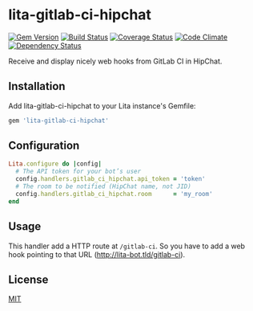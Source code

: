 # lita-gitlab-ci-hipchat

[![Gem Version](https://badge.fury.io/rb/lita-gitlab-ci-hipchat.svg)](http://badge.fury.io/rb/lita-gitlab-ci-hipchat) [![Build Status](https://travis-ci.org/Flink/lita-gitlab-ci-hipchat.svg?branch=develop)](https://travis-ci.org/Flink/lita-gitlab-ci-hipchat) [![Coverage Status](https://coveralls.io/repos/Flink/lita-gitlab-ci-hipchat/badge.png?branch=develop)](https://coveralls.io/r/Flink/lita-gitlab-ci-hipchat?branch=develop) [![Code Climate](https://codeclimate.com/github/Flink/lita-gitlab-ci-hipchat/badges/gpa.svg)](https://codeclimate.com/github/Flink/lita-gitlab-ci-hipchat) [![Dependency Status](https://gemnasium.com/Flink/lita-gitlab-ci-hipchat.svg)](https://gemnasium.com/Flink/lita-gitlab-ci-hipchat)

Receive and display nicely web hooks from GitLab CI in HipChat.

## Installation

Add lita-gitlab-ci-hipchat to your Lita instance's Gemfile:

``` ruby
gem 'lita-gitlab-ci-hipchat'
```


## Configuration

```ruby
Lita.configure do |config|
  # The API token for your bot’s user
  config.handlers.gitlab_ci_hipchat.api_token = 'token'
  # The room to be notified (HipChat name, not JID)
  config.handlers.gitlab_ci_hipchat.room      = 'my_room'
end
```

## Usage

This handler add a HTTP route at `/gitlab-ci`. So you have to add a web
hook pointing to that URL (http://lita-bot.tld/gitlab-ci).

## License

[MIT](http://opensource.org/licenses/MIT)
